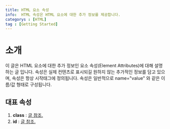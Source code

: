 ```yaml
---
title: HTML 요소 속성
info:  HTML 속성은 HTML 요소에 대한 추가 정보를 제공합니다.
categorys : [HTML]
tag : [Getting Started]
---
```


# 소개
이 글은 HTML 요소에 대한 추가 정보인 요소 속성(Element Attributes)에 대해 설명하는 글 입니다.
속성은 실제 컨텐츠로 표시되길 원하지 않는 추가적인 정보를 담고 있으며, 속성은 항상 시작태그에 정의됩니다.
속성은 일반적으로 name="value" 와 같은 이름/값 형태로 구성됩니다.

## 대표 속성
1. **class** : [글 참조.](https://developer.wade.pw/html/class)
2. **id** : [글 참조.](https://developer.wade.pw/html/id)
